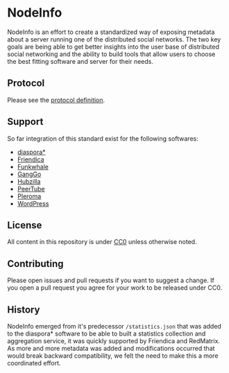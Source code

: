 # NodeInfo

NodeInfo is an effort to create a standardized way of exposing metadata
about a server running one of the distributed social networks. The two key
goals are being able to get better insights into the user base of distributed
social networking and the ability to build tools that allow users to choose
the best fitting software and server for their needs.


## Protocol

Please see the [protocol definition](PROTOCOL.md).

## Support

So far integration of this standard exist for the following softwares:

* [diaspora*](https://diasporafoundation.org)
* [Friendica](https://friendi.ca)
* [Funkwhale](https://funkwhale.audio)
* [GangGo](https://ganggo.github.io)
* [Hubzilla](https://hubzilla.org)
* [PeerTube](https://joinpeertube.org)
* [Pleroma](https://pleroma.social)
* [WordPress](https://wordpress.org/plugins/nodeinfo/)

## License

All content in this repository is under [CC0](http://creativecommons.org/publicdomain/zero/1.0/) unless otherwise noted.

## Contributing

Please open issues and pull requests if you want to suggest a change.
If you open a pull request you agree for your work to be released under
CC0.

## History

NodeInfo emerged from it's predecessor `/statistics.json` that was added
to the diaspora* software to be able to built a statistics collection and
aggregation service, it was quickly supported by Friendica and RedMatrix.
As more and more metadata was added and modifications occurred that would
break backward compatibility, we felt the need to make this a more coordinated
effort.


